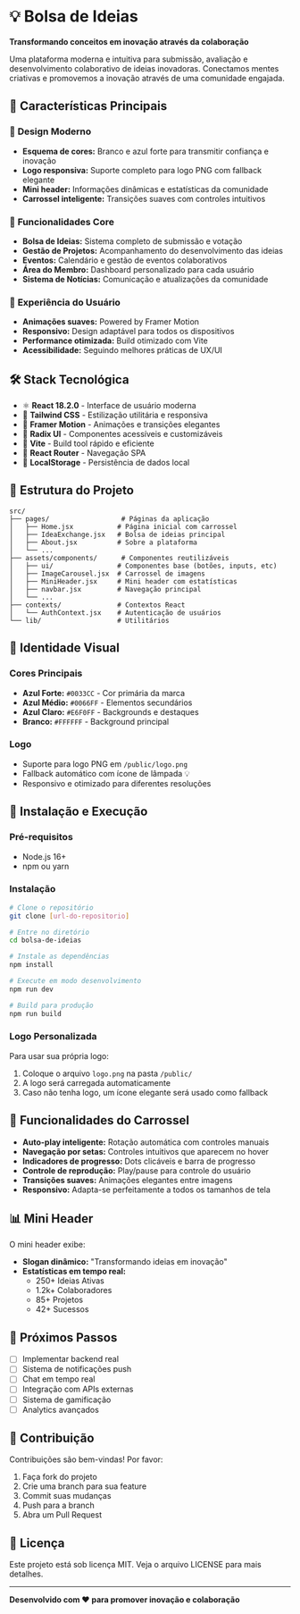 # 💡 Bolsa de Ideias

**Transformando conceitos em inovação através da colaboração**

Uma plataforma moderna e intuitiva para submissão, avaliação e desenvolvimento colaborativo de ideias inovadoras. Conectamos mentes criativas e promovemos a inovação através de uma comunidade engajada.

## 🌟 Características Principais

### 🎨 **Design Moderno**
- **Esquema de cores:** Branco e azul forte para transmitir confiança e inovação
- **Logo responsiva:** Suporte completo para logo PNG com fallback elegante
- **Mini header:** Informações dinâmicas e estatísticas da comunidade
- **Carrossel inteligente:** Transições suaves com controles intuitivos

### 🚀 **Funcionalidades Core**
- **Bolsa de Ideias:** Sistema completo de submissão e votação
- **Gestão de Projetos:** Acompanhamento do desenvolvimento das ideias
- **Eventos:** Calendário e gestão de eventos colaborativos
- **Área do Membro:** Dashboard personalizado para cada usuário
- **Sistema de Notícias:** Comunicação e atualizações da comunidade

### 🎯 **Experiência do Usuário**
- **Animações suaves:** Powered by Framer Motion
- **Responsivo:** Design adaptável para todos os dispositivos
- **Performance otimizada:** Build otimizado com Vite
- **Acessibilidade:** Seguindo melhores práticas de UX/UI

## 🛠️ **Stack Tecnológica**

- ⚛️ **React 18.2.0** - Interface de usuário moderna
- 🎨 **Tailwind CSS** - Estilização utilitária e responsiva
- 🎪 **Framer Motion** - Animações e transições elegantes
- 🧩 **Radix UI** - Componentes acessíveis e customizáveis
- 🚀 **Vite** - Build tool rápido e eficiente
- 🧭 **React Router** - Navegação SPA
- 💾 **LocalStorage** - Persistência de dados local

## 📁 **Estrutura do Projeto**

```
src/
├── pages/                  # Páginas da aplicação
│   ├── Home.jsx           # Página inicial com carrossel
│   ├── IdeaExchange.jsx   # Bolsa de ideias principal
│   ├── About.jsx          # Sobre a plataforma
│   └── ...
├── assets/components/      # Componentes reutilizáveis
│   ├── ui/                # Componentes base (botões, inputs, etc)
│   ├── ImageCarousel.jsx  # Carrossel de imagens
│   ├── MiniHeader.jsx     # Mini header com estatísticas
│   ├── navbar.jsx         # Navegação principal
│   └── ...
├── contexts/              # Contextos React
│   └── AuthContext.jsx    # Autenticação de usuários
└── lib/                   # Utilitários
```

## 🎨 **Identidade Visual**

### Cores Principais
- **Azul Forte:** `#0033CC` - Cor primária da marca
- **Azul Médio:** `#0066FF` - Elementos secundários
- **Azul Claro:** `#E6F0FF` - Backgrounds e destaques
- **Branco:** `#FFFFFF` - Background principal

### Logo
- Suporte para logo PNG em `/public/logo.png`
- Fallback automático com ícone de lâmpada 💡
- Responsivo e otimizado para diferentes resoluções

## 🚀 **Instalação e Execução**

### Pré-requisitos
- Node.js 16+ 
- npm ou yarn

### Instalação
```bash
# Clone o repositório
git clone [url-do-repositorio]

# Entre no diretório
cd bolsa-de-ideias

# Instale as dependências
npm install

# Execute em modo desenvolvimento
npm run dev

# Build para produção
npm run build
```

### Logo Personalizada
Para usar sua própria logo:
1. Coloque o arquivo `logo.png` na pasta `/public/`
2. A logo será carregada automaticamente
3. Caso não tenha logo, um ícone elegante será usado como fallback

## 🌈 **Funcionalidades do Carrossel**

- **Auto-play inteligente:** Rotação automática com controles manuais
- **Navegação por setas:** Controles intuitivos que aparecem no hover
- **Indicadores de progresso:** Dots clicáveis e barra de progresso
- **Controle de reprodução:** Play/pause para controle do usuário
- **Transições suaves:** Animações elegantes entre imagens
- **Responsivo:** Adapta-se perfeitamente a todos os tamanhos de tela

## 📊 **Mini Header**

O mini header exibe:
- **Slogan dinâmico:** "Transformando ideias em inovação"
- **Estatísticas em tempo real:**
  - 250+ Ideias Ativas
  - 1.2k+ Colaboradores  
  - 85+ Projetos
  - 42+ Sucessos

## 🎯 **Próximos Passos**

- [ ] Implementar backend real
- [ ] Sistema de notificações push
- [ ] Chat em tempo real
- [ ] Integração com APIs externas
- [ ] Sistema de gamificação
- [ ] Analytics avançados

## 👥 **Contribuição**

Contribuições são bem-vindas! Por favor:
1. Faça fork do projeto
2. Crie uma branch para sua feature
3. Commit suas mudanças
4. Push para a branch
5. Abra um Pull Request

## 📝 **Licença**

Este projeto está sob licença MIT. Veja o arquivo LICENSE para mais detalhes.

---

**Desenvolvido com ❤️ para promover inovação e colaboração**
